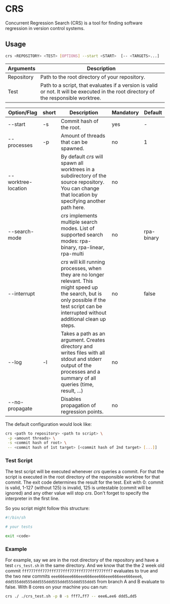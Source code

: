 # CRS

Concurrent Regression Search (CRS) is a tool for finding software regression in version control systems.

## Usage

```sh
crs <REPOSITORY> <TEST> [OPTIONS] --start <START>  [-- <TARGETS>...]
```

|Arguments | Description
| --- | --- |
| Repository | Path to the root directory of your repository. |
| Test | Path to a script, that evaluates if a version is valid or not. It will be executed in the root directory of the responsible worktree. |

| Option/Flag | short | Description | Mandatory | Default
| --- | --- | --- | --- | --- |
|--start | -s | Commit hash of the root. | yes | - |
|--processes | -p | Amount of threads that can be spawned. | no | 1 |
|--worktree-location |  | By default *crs* will spawn all worktrees in a subdirectory of the source repository. You can change that location by specifying another path here.  | no |  |
|--search-mode |   | *crs* implements multiple search modes. List of supported search modes: rpa-binary, rpa-linear, rpa-multi | no | rpa-binary |
|--interrupt| | *crs* will kill running processes, when they are no longer relevant. This might speed up the search, but is only possible if the test script can be interrupted without additional clean up steps. | no | false |
|--log| -l | Takes a path as an argument. Creates directory and writes files with all stdout and stderr output of the processes and a summary of all queries (time, result, ...) | no | |
|--no-propagate |   | Disables propagation of regression points.  | no | |

The default configuration would look like:

```sh
crs <path to repository> <path to script> \
 -p <amount threads> \
 -s <commit hash of root> \
 -- <commit hash of 1st target> [<commit hash of 2nd target> [...]]
```

### Test Script

The test script will be executed whenever *crs* queries a commit. For that the
script is executed in the root directory of the responsible worktree for that
commit. The exit code determines the result for the test. Exit with 0: commit is
valid, 1-127 (without 125) is invalid, 125 is untestable (commit will be
ignored) and any other value will stop *crs*. Don't forget to specify the
interpreter in the first line.

So you script might follow this structure:
```sh
#!/bin/sh

# your tests

exit <code>
```

### Example

For example, say we are in the root directory of the repository and have a test
`crs_test.sh` in the same directory. And we know that the the 2 week old commit
`fff777fff777fff777fff777fff777fff777fff7` evaluates to true and the two new 
commits `eee666eee666eee666eee666eee666eee666eee6`,
`ddd555ddd555ddd555ddd555ddd555ddd555ddd5` from branch A and B evaluate to
false. With 8 cores on your machine you can run:

```sh
crs ./ ./crs_test.sh -p 8 -s fff7…ff7 -- eee6…ee6 ddd5…dd5
```
